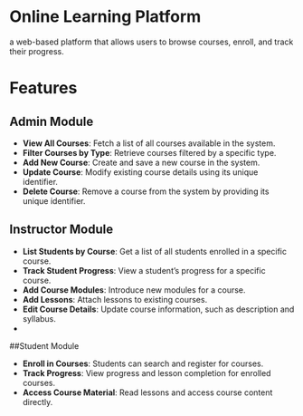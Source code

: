 # Online Learning Platform

a web-based platform that allows users to browse courses, enroll, and track their progress.

# Features
## Admin Module
- **View All Courses**: Fetch a list of all courses available in the system.
- **Filter Courses by Type**: Retrieve courses filtered by a specific type.
- **Add New Course**: Create and save a new course in the system.
- **Update Course**: Modify existing course details using its unique identifier.
- **Delete Course**: Remove a course from the system by providing its unique identifier.

## Instructor Module
- **List Students by Course**: Get a list of all students enrolled in a specific course.
- **Track Student Progress**: View a student’s progress for a specific course.
- **Add Course Modules**: Introduce new modules for a course.
- **Add Lessons**: Attach lessons to existing courses.
- **Edit Course Details**: Update course information, such as description and syllabus.
- 
##Student Module
- **Enroll in Courses**: Students can search and register for courses.
- **Track Progress**: View progress and lesson completion for enrolled courses.
- **Access Course Material**: Read lessons and access course content directly.


